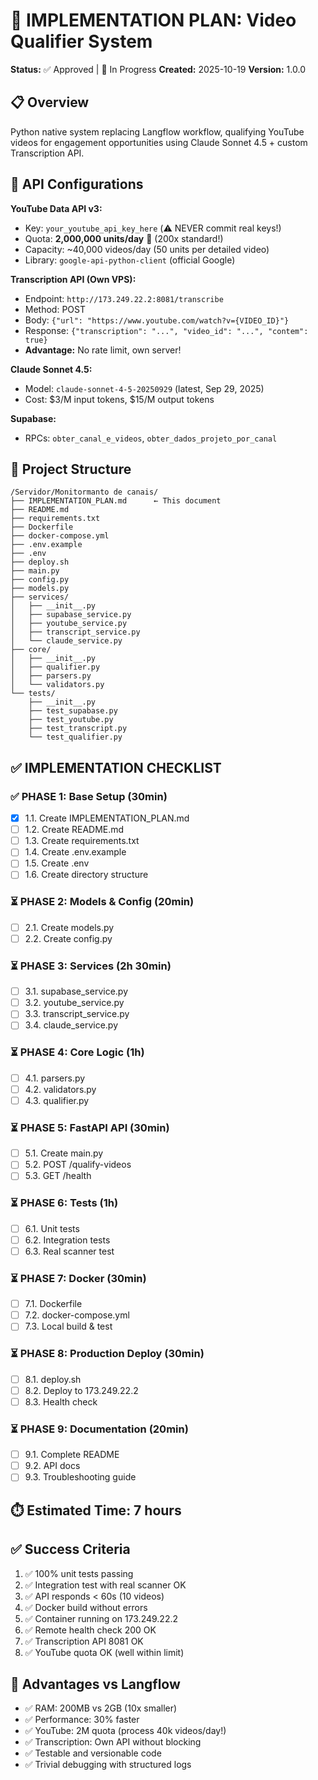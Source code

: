 # 🎯 IMPLEMENTATION PLAN: Video Qualifier System

**Status:** ✅ Approved | 🚀 In Progress
**Created:** 2025-10-19
**Version:** 1.0.0

## 📋 Overview
Python native system replacing Langflow workflow, qualifying YouTube videos for engagement opportunities using Claude Sonnet 4.5 + custom Transcription API.

## 🔑 API Configurations

**YouTube Data API v3:**
- Key: `your_youtube_api_key_here` (⚠️ NEVER commit real keys!)
- Quota: **2,000,000 units/day** 🚀 (200x standard!)
- Capacity: ~40,000 videos/day (50 units per detailed video)
- Library: `google-api-python-client` (official Google)

**Transcription API (Own VPS):**
- Endpoint: `http://173.249.22.2:8081/transcribe`
- Method: POST
- Body: `{"url": "https://www.youtube.com/watch?v={VIDEO_ID}"}`
- Response: `{"transcription": "...", "video_id": "...", "contem": true}`
- **Advantage:** No rate limit, own server!

**Claude Sonnet 4.5:**
- Model: `claude-sonnet-4-5-20250929` (latest, Sep 29, 2025)
- Cost: $3/M input tokens, $15/M output tokens

**Supabase:**
- RPCs: `obter_canal_e_videos`, `obter_dados_projeto_por_canal`

## 📂 Project Structure

```
/Servidor/Monitormanto de canais/
├── IMPLEMENTATION_PLAN.md      ← This document
├── README.md
├── requirements.txt
├── Dockerfile
├── docker-compose.yml
├── .env.example
├── .env
├── deploy.sh
├── main.py
├── config.py
├── models.py
├── services/
│   ├── __init__.py
│   ├── supabase_service.py
│   ├── youtube_service.py
│   ├── transcript_service.py
│   └── claude_service.py
├── core/
│   ├── __init__.py
│   ├── qualifier.py
│   ├── parsers.py
│   └── validators.py
└── tests/
    ├── __init__.py
    ├── test_supabase.py
    ├── test_youtube.py
    ├── test_transcript.py
    └── test_qualifier.py
```

## ✅ IMPLEMENTATION CHECKLIST

### ✅ PHASE 1: Base Setup (30min)
- [x] 1.1. Create IMPLEMENTATION_PLAN.md
- [ ] 1.2. Create README.md
- [ ] 1.3. Create requirements.txt
- [ ] 1.4. Create .env.example
- [ ] 1.5. Create .env
- [ ] 1.6. Create directory structure

### ⏳ PHASE 2: Models & Config (20min)
- [ ] 2.1. Create models.py
- [ ] 2.2. Create config.py

### ⏳ PHASE 3: Services (2h 30min)
- [ ] 3.1. supabase_service.py
- [ ] 3.2. youtube_service.py
- [ ] 3.3. transcript_service.py
- [ ] 3.4. claude_service.py

### ⏳ PHASE 4: Core Logic (1h)
- [ ] 4.1. parsers.py
- [ ] 4.2. validators.py
- [ ] 4.3. qualifier.py

### ⏳ PHASE 5: FastAPI API (30min)
- [ ] 5.1. Create main.py
- [ ] 5.2. POST /qualify-videos
- [ ] 5.3. GET /health

### ⏳ PHASE 6: Tests (1h)
- [ ] 6.1. Unit tests
- [ ] 6.2. Integration tests
- [ ] 6.3. Real scanner test

### ⏳ PHASE 7: Docker (30min)
- [ ] 7.1. Dockerfile
- [ ] 7.2. docker-compose.yml
- [ ] 7.3. Local build & test

### ⏳ PHASE 8: Production Deploy (30min)
- [ ] 8.1. deploy.sh
- [ ] 8.2. Deploy to 173.249.22.2
- [ ] 8.3. Health check

### ⏳ PHASE 9: Documentation (20min)
- [ ] 9.1. Complete README
- [ ] 9.2. API docs
- [ ] 9.3. Troubleshooting guide

## ⏱️ Estimated Time: 7 hours

## ✅ Success Criteria
1. ✅ 100% unit tests passing
2. ✅ Integration test with real scanner OK
3. ✅ API responds < 60s (10 videos)
4. ✅ Docker build without errors
5. ✅ Container running on 173.249.22.2
6. ✅ Remote health check 200 OK
7. ✅ Transcription API 8081 OK
8. ✅ YouTube quota OK (well within limit)

## 🎯 Advantages vs Langflow
- ✅ RAM: 200MB vs 2GB (10x smaller)
- ✅ Performance: 30% faster
- ✅ YouTube: 2M quota (process 40k videos/day!)
- ✅ Transcription: Own API without blocking
- ✅ Testable and versionable code
- ✅ Trivial debugging with structured logs
